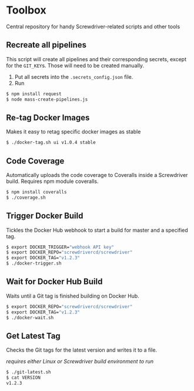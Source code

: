 # Toolbox
Central repository for handy Screwdriver-related scripts and other tools

## Recreate all pipelines
This script will create all pipelines and their corresponding secrets, except for the `GIT_KEY`s. Those will need to be created manually.

1. Put all secrets into the `.secrets_config.json` file.
1. Run
```bash
$ npm install request
$ node mass-create-pipelines.js
```

## Re-tag Docker Images
Makes it easy to retag specific docker images as stable

```bash
$ ./docker-tag.sh ui v1.0.4 stable
```

## Code Coverage
Automatically uploads the code coverage to Coveralls inside a Screwdriver build.  Requires npm module coveralls.

```bash
$ npm install coveralls
$ ./coverage.sh
```

## Trigger Docker Build
Tickles the Docker Hub webhook to start a build for master and a specified tag.

```bash
$ export DOCKER_TRIGGER="webhook API key"
$ export DOCKER_REPO="screwdrivercd/screwdriver"
$ export DOCKER_TAG="v1.2.3"
$ ./docker-trigger.sh
```

##  Wait for Docker Hub Build
Waits until a Git tag is finished building on Docker Hub.

```bash
$ export DOCKER_REPO="screwdrivercd/screwdriver"
$ export DOCKER_TAG="v1.2.3"
$ ./docker-wait.sh
```

## Get Latest Tag
Checks the Git tags for the latest version and writes it to a file.

*requires either Linux or Screwdriver build environment to run*

```bash
$ ./git-latest.sh
$ cat VERSION
v1.2.3
```
